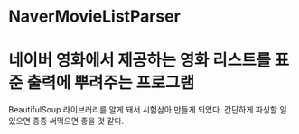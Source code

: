 # NaverMovieListParser
# 네이버 영화에서 제공하는 영화 리스트를 표준 출력에 뿌려주는 프로그램

BeautifulSoup 라이브러리를 알게 돼서 시험삼아 만들게 되었다.
간단하게 파싱할 일 있으면 종종 써먹으면 좋을 것 같다.
